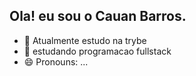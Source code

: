 ## Ola! eu sou o Cauan Barros.

- 🔭 Atualmente estudo na trybe 
- 🌱 estudando programacao fullstack 
- 😄 Pronouns: ...

